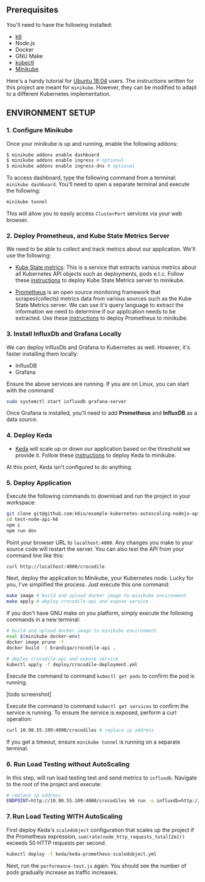 ## Prerequisites

You'll need to have the following installed:

- [k6](https://k6.io/docs/getting-started/installation)
- Node.js
- Docker
- GNU Make
- [kubectl](https://kubernetes.io/docs/tasks/tools/install-kubectl/)
- [Minikube](https://kubernetes.io/docs/tasks/tools/install-minikube/)

Here's a handy tutorial for [Ubuntu 18:04](https://computingforgeeks.com/how-to-install-minikube-on-ubuntu-18-04/) users. The instructions written for this project are meant for `minikube`. However, they can be modified to adapt to a different Kubernetes implementation.

## ENVIRONMENT SETUP

### 1. Configure Minikube

Once your minikube is up and running, enable the following addons:

```bash
$ minikube addons enable dashboard
$ minikube addons enable ingress # optional
$ minikube addons enable ingress-dns # optional
```

To access dashboard, type the following command from a terminal: `minikube dashboard`. You'll need to open a separate terminal and execute the following:

```bash
minikube tunnel
```

This will allow you to easily access `ClusterPort` services via your web browser.

### 2. Deploy Prometheus, and Kube State Metrics Server

We need to be able to collect and track metrics about our application. We'll use the following:

- [Kube State metrics](https://github.com/kubernetes/kube-state-metrics): This is a service that extracts various metrics about all Kubernetes API objects such as deployments, pods e.t.c. Follow these [instructions](https://devopscube.com/setup-kube-state-metrics/) to deploy Kube State Metrics server to minikube.

- [Prometheus](https://prometheus.io/) is an open source monitoring framework that scrapes(collects) metrics data from various sources such as the Kube State Metrics server. We can use it's query language to extract the information we need to determine if our application needs to be extracted. Use these [instructions](https://devopscube.com/setup-prometheus-monitoring-on-kubernetes/) to deploy Prometheus to minikube.

### 3. Install InfluxDb and Grafana Locally

We can deploy InfluxDb and Grafana to Kubernetes as well. However, it's faster installing them locally:

- InfluxDB
- Grafana

Ensure the above services are running. If you are on Linux, you can start with the command:

```bash
sudo systemctl start influxdb grafana-server
```

Once Grafana is installed, you'll need to add **Prometheus** and **InfluxDB** as a data source.

### 4. Deploy Keda

- [Keda]() will scale up or down our application based on the threshold we provide it. Follow these [instructions](https://keda.sh/docs/deploy/#yaml) to deploy Keda to minikube.

At this point, Keda isn't configured to do anything.

### 5. Deploy Application

Execute the following commands to download and run the project in your workspace:

```bash
git clone git@github.com:k6io/example-kubernetes-autoscaling-nodejs-api.git
cd test-node-api-k6
npm i
npm run dev
```

Point your browser URL to `localhost:4000`. Any changes you make to your source code will restart the server. You can also test the API from your command line like this:

```bash
curl http://localhost:4000/crocodile
```

Next, deploy the application to Minikube, your Kubernetes node. Lucky for you, I've simplified the process. Just execute this one command:

```bash
make image # build and upload docker image to minikube environment
make apply # deploy crocodile-api and expose service
```

If you don't have GNU make on you platform, simply execute the following commands in a new terminal:

```bash
# build and upload docker image to minikube environment
eval $(minikube docker-env)
docker image prune -f
docker build -t brandiqa/crocodile-api .

# deploy crocodile-api and expose service
kubectl apply -f deploy/crocodile-deployment.yml
```

Execute the command to command `kubectl get pods` to confirm the pod is running.

[todo screenshot]

Execute the command to command `kubectl get services` to confirm the service is running. To ensure the service is exposed, perform a curl operation:

```bash
curl 10.98.55.109:4000/crocodiles # replace ip address
```

If you get a timeout, ensure `minikube tunnel` is running on a separate terminal.

### 6. Run Load Testing without AutoScaling

In this step, will run load testing test and send metrics to `influxdb`. Navigate to the root of the project and execute:

```bash
# replace ip address
ENDPOINT=http://10.98.55.109:4000/crocodiles k6 run -o influxdb=http://localhost:8086/k6 performance-test.js
```

### 7. Run Load Testing WITH AutoScaling

First deploy Keda's `scaledobject` configuration that scales up the project if the Prometheus expression, `sum(rate(node_http_requests_total[2m]))` exceeds 50 HTTP requests per second.

```bash
kubectl deploy -f keda/keda-prometheus-scaledobject.yml
```

Next, run the `performance-test.js` again. You should see the number of pods gradually increase as traffic increases.
